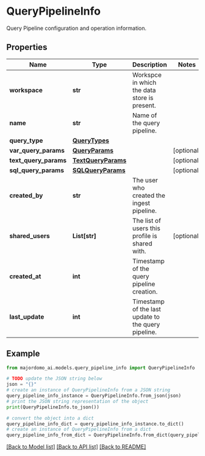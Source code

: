 # QueryPipelineInfo

Query Pipeline configuration and operation information.

## Properties

Name | Type | Description | Notes
------------ | ------------- | ------------- | -------------
**workspace** | **str** | Workspce in which the data store is present. | 
**name** | **str** | Name of the query pipeline. | 
**query_type** | [**QueryTypes**](QueryTypes.md) |  | 
**var_query_params** | [**QueryParams**](QueryParams.md) |  | [optional] 
**text_query_params** | [**TextQueryParams**](TextQueryParams.md) |  | [optional] 
**sql_query_params** | [**SQLQueryParams**](SQLQueryParams.md) |  | [optional] 
**created_by** | **str** | The user who created the ingest pipeline. | 
**shared_users** | **List[str]** | The list of users this profile is shared with. | [optional] 
**created_at** | **int** | Timestamp of the query pipeline creation. | 
**last_update** | **int** | Timestamp of the last update to the query pipeline. | 

## Example

```python
from majordomo_ai.models.query_pipeline_info import QueryPipelineInfo

# TODO update the JSON string below
json = "{}"
# create an instance of QueryPipelineInfo from a JSON string
query_pipeline_info_instance = QueryPipelineInfo.from_json(json)
# print the JSON string representation of the object
print(QueryPipelineInfo.to_json())

# convert the object into a dict
query_pipeline_info_dict = query_pipeline_info_instance.to_dict()
# create an instance of QueryPipelineInfo from a dict
query_pipeline_info_from_dict = QueryPipelineInfo.from_dict(query_pipeline_info_dict)
```
[[Back to Model list]](../README.md#documentation-for-models) [[Back to API list]](../README.md#documentation-for-api-endpoints) [[Back to README]](../README.md)


